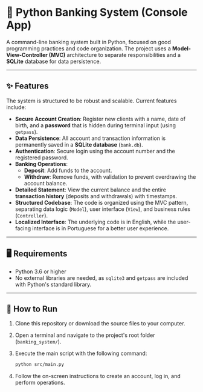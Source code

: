 # 🏦 Python Banking System (Console App)

A command-line banking system built in Python, focused on good programming practices and code organization. The project uses a **Model-View-Controller (MVC)** architecture to separate responsibilities and a **SQLite** database for data persistence.

---

## ✨ Features

The system is structured to be robust and scalable. Current features include:

-   **Secure Account Creation**: Register new clients with a name, date of birth, and a **password** that is hidden during terminal input (using `getpass`).
-   **Data Persistence**: All account and transaction information is permanently saved in a **SQLite database** (`bank.db`).
-   **Authentication**: Secure login using the account number and the registered password.
-   **Banking Operations**:
    -   **Deposit**: Add funds to the account.
    -   **Withdraw**: Remove funds, with validation to prevent overdrawing the account balance.
-   **Detailed Statement**: View the current balance and the entire **transaction history** (deposits and withdrawals) with timestamps.
-   **Structured Codebase**: The code is organized using the MVC pattern, separating data logic (`Model`), user interface (`View`), and business rules (`Controller`).
-   **Localized Interface**: The underlying code is in English, while the user-facing interface is in Portuguese for a better user experience.

---

## 🖥️ Requirements

-   Python 3.6 or higher
-   No external libraries are needed, as `sqlite3` and `getpass` are included with Python's standard library.

---

## 🚀 How to Run

1.  Clone this repository or download the source files to your computer.
2.  Open a terminal and navigate to the project's root folder (`banking_system/`).
3.  Execute the main script with the following command:

    ```bash
    python src/main.py
    ```

4.  Follow the on-screen instructions to create an account, log in, and perform operations.